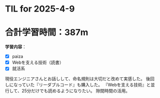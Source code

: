 # TIL for 2025-4-9
# 合計学習時間：387m
**学習内容**：
- [x] paiza
- [x] Webを支える技術（読書）
- [x] 就活系

現役エンジニアさんとお話しして、命名規則は大切だと改めて実感した。
後回しになっていた『リーダブルコード』も購入した。
『Webを支える技術』と並行して、25分だけでも読めるようになりたい。
隙間時間の活用。